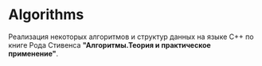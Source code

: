 # Algorithms
Реализация некоторых алгоритмов и структур данных на языке C++ по книге Рода Стивенса **"Алгоритмы.Теория и практическое применение"**. 

